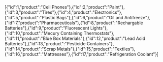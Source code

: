 [{"id":1,"product":"Cell Phones"},{"id":2,"product":"Paint"},{"id":3,"product":"Tires"},{"id":4,"product":"Electronics"},{"id":5,"product":"Plastic Bags"},{"id":6,"product":"Oil and Antifreeze"},{"id":7,"product":"Pharmaceuticals"},{"id":8,"product":"Rechargable Batteries"},{"id":9,"product":"Fluorescent Lights"},{"id":10,"product":"Mecury Containing Thermostats"},{"id":11,"product":"Blue Box Materials"},{"id":12,"product":"Lead Acid Batteries"},{"id":13,"product":"Pesticide Containers"},{"id":14,"product":"Scrap Metals"},{"id":15,"product":"Textiles"},{"id":16,"product":"Mattresses"},{"id":17,"product":"Refrigeration Coolant"}]
 
